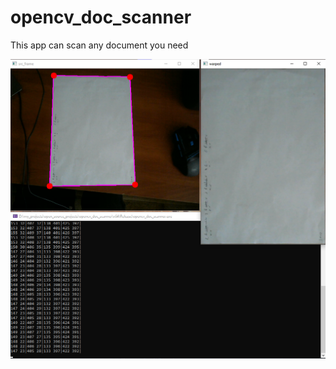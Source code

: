 # opencv_doc_scanner
This app can scan any document you need

![alt text](https://github.com/lucky-rydar/opencv_doc_scanner/blob/master/img/doc__scan_demo.png)
